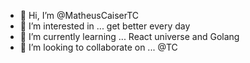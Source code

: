 - 👋 Hi, I’m @MatheusCaiserTC
- 👀 I’m interested in ... get better every day
- 🌱 I’m currently learning ... React universe and Golang 
- 💞️ I’m looking to collaborate on ... @TC

<!---
MatheusCaiserTC/MatheusCaiserTC is a ✨ special ✨ repository because its `README.md` (this file) appears on your GitHub profile.
You can click the Preview link to take a look at your changes.
--->
